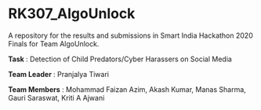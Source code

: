 # RK307_AlgoUnlock
A repository for the results and submissions in Smart India Hackathon 2020 Finals for Team AlgoUnlock.

__Task__ : Detection of Child Predators/Cyber Harassers on Social Media

__Team Leader__ : Pranjalya Tiwari

__Team Members__ : Mohammad Faizan Azim, Akash Kumar, Manas Sharma, Gauri Saraswat, Kriti A Ajwani